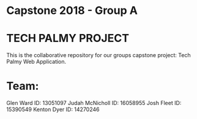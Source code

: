 # Capstone 2018 - Group A

# TECH PALMY PROJECT

This is the collaborative repository for our groups capstone project: Tech Palmy Web Application.

# Team:
Glen Ward ID: 13051097
Judah McNicholl ID: 16058955
Josh Fleet ID: 15390549
Kenton Dyer ID: 14270246
